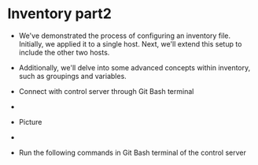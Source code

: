 # Inventory part2
- We've demonstrated the process of configuring an inventory file. Initially, we applied it to a single host. Next, we'll extend this setup to include the other two hosts.
- Additionally, we'll delve into some advanced concepts within inventory, such as groupings and variables.
- Connect with control server through Git Bash terminal
- 
- Picture
- 
- Run the following commands in Git Bash terminal of the control server
  
  ```

  ```